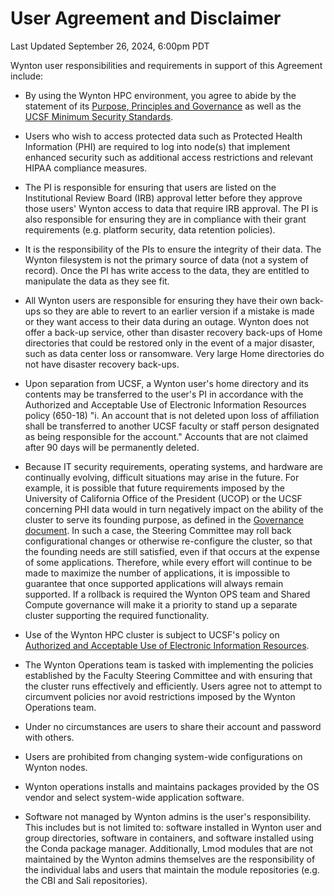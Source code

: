 <!--
 WARNING: If you update this page, beyond fixing typos, you must create a
 GitHub issue on <https://github.com/ucsf-wynton/wynton-website-hpc/issues>
 to make sure the same information is updated in UCSF ServiceNow.
 -->

# User Agreement and Disclaimer

Last Updated September 26, 2024, 6:00pm PDT

Wynton user responsibilities and requirements in support of this
Agreement include:

 * By using the Wynton HPC environment, you agree to abide by the
   statement of its [Purpose, Principles and Governance] as well as the [UCSF Minimum Security Standards](https://it.ucsf.edu/standard-guideline/ucsf-650-16-addendum-b-ucsf-minimum-security-standards-electronic-information).

 * Users who wish to access protected data such as Protected Health
   Information (PHI) are required to log into node(s) that implement
   enhanced security such as additional access restrictions and
   relevant HIPAA compliance measures.

 * The PI is responsible for ensuring that users are listed on the
   Institutional Review Board (IRB) approval letter before they
   approve those users' Wynton access to data that require IRB
   approval. The PI is also responsible for ensuring they are in compliance with their grant requirements (e.g. platform security, data retention policies).

 * It is the responsibility of the PIs to ensure the integrity of
   their data. The Wynton filesystem is not the primary source of data
   (not a system of record). Once the PI has write access to the data,
   they are entitled to manipulate the data as they see fit.

 * All Wynton users are responsible for ensuring they have their own back-ups so they are able to revert to
   an earlier version if a mistake is made or they want access to their data during an outage. Wynton does not offer a back-up service, other than disaster recovery back-ups 
   of Home directories that could be restored only in the event of a major disaster, such as data center loss or ransomware.
   Very large Home directories do not have disaster recovery back-ups. 
   
 * Upon separation from UCSF, a Wynton user's home directory and its
   contents may be transferred to the user's PI in accordance with the
   Authorized and Acceptable Use of Electronic Information Resources
   policy (650-18) "i. An account that is not deleted upon loss of
   affiliation shall be transferred to another UCSF faculty or staff
   person designated as being responsible for the account." Accounts that are not claimed after
   90 days will be permanently deleted.
   
 * Because IT security requirements, operating systems, and hardware
   are continually evolving, difficult situations may arise in the
   future. For example, it is possible that future requirements
   imposed by the University of California Office of the President
   (UCOP) or the UCSF concerning PHI data would in turn negatively
   impact on the ability of the cluster to serve its founding purpose,
   as defined in the [Governance document].  In such a case, the
   Steering Committee may roll back configurational changes or
   otherwise re-configure the cluster, so that the founding needs are
   still satisfied, even if that occurs at the expense of some
   applications. Therefore, while every effort will continue to be
   made to maximize the number of applications, it is impossible to
   guarantee that once supported applications will always remain
   supported. If a rollback is required the Wynton OPS team and Shared
   Compute governance will make it a priority to stand up a separate
   cluster supporting the required functionality.

 * Use of the Wynton HPC cluster is subject to UCSF's policy on
   [Authorized and Acceptable Use of Electronic Information
   Resources].

 * The Wynton Operations team is tasked with implementing the policies
   established by the Faculty Steering Committee and with ensuring
   that the cluster runs effectively and efficiently. Users agree not
   to attempt to circumvent policies nor avoid restrictions imposed by
   the Wynton Operations team.

 * Under no circumstances are users to share their account and
   password with others.

 * Users are prohibited from changing system-wide configurations on
   Wynton nodes.

 * Wynton operations installs and maintains packages provided by the OS vendor
   and select system-wide application software.
   
 * Software not managed by Wynton admins is the user's
   responsibility. This includes but is not limited to: software installed in Wynton user and group
   directories, software in containers, and software installed using the Conda package manager.
   Additionally, Lmod modules that are not maintained
   by the Wynton admins themselves are the responsibility of the
   individual labs and users that maintain the module repositories
   (e.g. the CBI and Sali repositories).


[Purpose, Principles and Governance]: /hpc/about/governance.html
[Governance document]: /hpc/about/governance.html
[Authorized and Acceptable Use of Electronic Information Resources]: https://policies.ucsf.edu/policy/650-18
